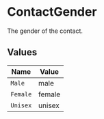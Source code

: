 # ContactGender

The gender of the contact.


## Values

| Name     | Value    |
| -------- | -------- |
| `Male`   | male     |
| `Female` | female   |
| `Unisex` | unisex   |